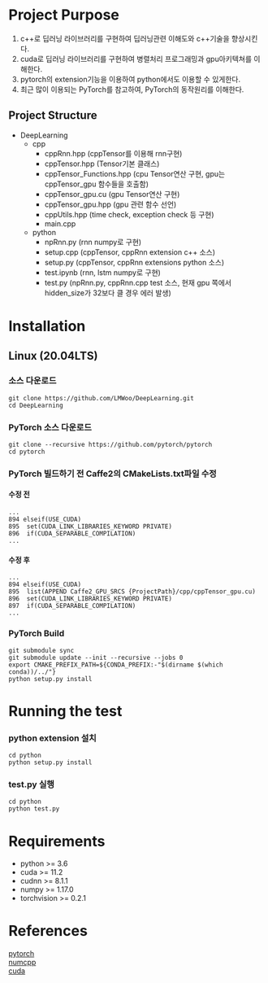 # Project Purpose

 1. c++로 딥러닝 라이브러리를 구현하여 딥러닝관련 이해도와 c++기술을 향상시킨다.
 2. cuda로 딥러닝 라이브러리를 구현하여 병렬처리 프로그래밍과 gpu아키텍쳐를 이해한다.
 2. pytorch의 extension기능을 이용하여 python에서도 이용할 수 있게한다.
 3. 최근 많이 이용되는 PyTorch를 참고하여, PyTorch의 동작원리를 이해한다.

## Project Structure

* DeepLearning
  * cpp
    * cppRnn.hpp (cppTensor를 이용해 rnn구현)
    * cppTensor.hpp (Tensor기본 클래스)
    * cppTensor_Functions.hpp (cpu Tensor연산 구현, gpu는 cppTensor_gpu 함수들을 호출함)
    * cppTensor_gpu.cu (gpu Tensor연산 구현)
    * cppTensor_gpu.hpp (gpu 관련 함수 선언)
    * cppUtils.hpp (time check, exception check 등 구현)
    * main.cpp
  * python 
    * npRnn.py (rnn numpy로 구현)
    * setup.cpp (cppTensor, cppRnn extension c++ 소스)
    * setup.py (cppTensor, cppRnn extensions python 소스)
    * test.ipynb (rnn, lstm numpy로 구현)
    * test.py (npRnn.py, cppRnn.cpp test 소스, 현재 gpu 쪽에서 hidden_size가 32보다 클 경우 에러 발생)

# Installation

## Linux (20.04LTS)

### 소스 다운로드
```
git clone https://github.com/LMWoo/DeepLearning.git
cd DeepLearning
```

### PyTorch 소스 다운로드
```
git clone --recursive https://github.com/pytorch/pytorch
cd pytorch
```

### PyTorch 빌드하기 전 Caffe2의 CMakeLists.txt파일 수정

#### 수정 전
```
...
894 elseif(USE_CUDA)
895  set(CUDA_LINK_LIBRARIES_KEYWORD PRIVATE)
896  if(CUDA_SEPARABLE_COMPILATION)
...
```

#### 수정 후
```
...
894 elseif(USE_CUDA)
895  list(APPEND Caffe2_GPU_SRCS {ProjectPath}/cpp/cppTensor_gpu.cu)
896  set(CUDA_LINK_LIBRARIES_KEYWORD PRIVATE)
897  if(CUDA_SEPARABLE_COMPILATION)
...
```

### PyTorch Build
```
git submodule sync
git submodule update --init --recursive --jobs 0
export CMAKE_PREFIX_PATH=${CONDA_PREFIX:-"$(dirname $(which conda))/../"}
python setup.py install
```

# Running the test

### python extension 설치
```
cd python
python setup.py install
```

### test.py 실행
```
cd python
python test.py
```

# Requirements
 * python >= 3.6
 * cuda >= 11.2
 * cudnn >= 8.1.1
 * numpy >= 1.17.0
 * torchvision >= 0.2.1

# References
[pytorch](https://github.com/pytorch/pytorch) \
[numcpp](https://github.com/dpilger26/NumCpp) \
[cuda](http://www.kocw.or.kr/home/cview.do?cid=9495e57150084864)